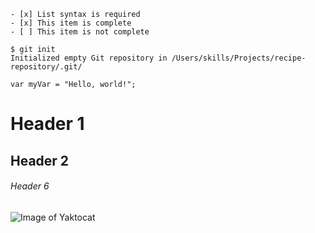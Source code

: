 ```
- [x] List syntax is required
- [x] This item is complete
- [ ] This item is not complete
```

```
$ git init
Initialized empty Git repository in /Users/skills/Projects/recipe-repository/.git/
```

```
var myVar = "Hello, world!";
```


# Header 1
## Header 2
###### Header 6

![Image of Yaktocat](https://octodex.github.com/images/yaktocat.png)
